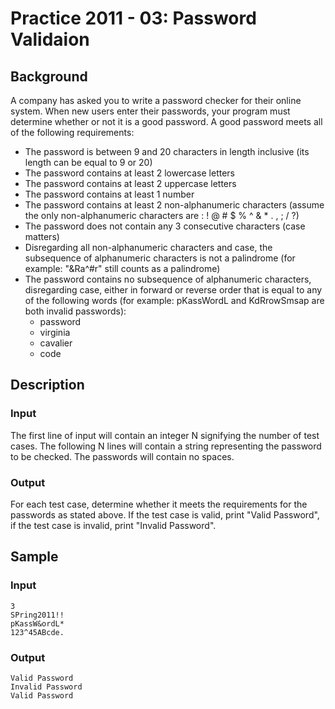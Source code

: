 # Practice 2011 - 03: Password Validaion

## Background
A company has asked you to write a password checker for their online system.
When new users enter their passwords, your program must determine whether or not
it is a good password. A good password meets all of the following requirements:
- The password is between 9 and 20 characters in length inclusive
  (its length can be equal to 9 or 20)
- The password contains at least 2 lowercase letters
- The password contains at least 2 uppercase letters
- The password contains at least 1 number
- The password contains at least 2 non-alphanumeric characters
  (assume the only non-alphanumeric characters are : ! @ # $ % ^ & * . , ; / ?)
- The password does not contain any 3 consecutive characters (case matters)
- Disregarding all non-alphanumeric characters and case, the subsequence of
  alphanumeric characters is not a palindrome (for example: "&Ra^#r" still
  counts as a palindrome)
- The password contains no subsequence of alphanumeric characters, disregarding
  case, either in forward or reverse order that is equal to any of the following
  words (for example: pKassWordL and KdRrowSmsap are both invalid passwords):
  - password
  - virginia
  - cavalier
  - code

## Description

### Input
The first line of input will contain an integer N signifying the number of test
cases. The following N lines will contain a string representing the password to
be checked. The passwords will contain no spaces.

### Output
For each test case, determine whether it meets the requirements for the
passwords as stated above. If the test case is valid, print "Valid Password",
if the test case is invalid, print "Invalid Password".

## Sample
### Input
```
3
SPring2011!!
pKassW&ordL*
123^45ABcde.
```

### Output
```
Valid Password
Invalid Password
Valid Password
```
